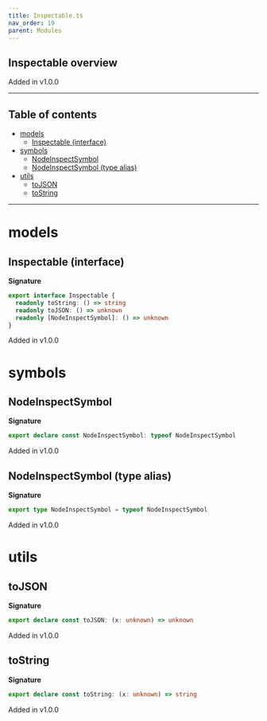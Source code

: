 ```yaml
---
title: Inspectable.ts
nav_order: 19
parent: Modules
---
```


## Inspectable overview

Added in v1.0.0

---

<h2 class="text-delta">Table of contents</h2>

- [models](#models)
  - [Inspectable (interface)](#inspectable-interface)
- [symbols](#symbols)
  - [NodeInspectSymbol](#nodeinspectsymbol)
  - [NodeInspectSymbol (type alias)](#nodeinspectsymbol-type-alias)
- [utils](#utils)
  - [toJSON](#tojson)
  - [toString](#tostring)

---

# models

## Inspectable (interface)

**Signature**

```ts
export interface Inspectable {
  readonly toString: () => string
  readonly toJSON: () => unknown
  readonly [NodeInspectSymbol]: () => unknown
}
```

Added in v1.0.0

# symbols

## NodeInspectSymbol

**Signature**

```ts
export declare const NodeInspectSymbol: typeof NodeInspectSymbol
```

Added in v1.0.0

## NodeInspectSymbol (type alias)

**Signature**

```ts
export type NodeInspectSymbol = typeof NodeInspectSymbol
```

Added in v1.0.0

# utils

## toJSON

**Signature**

```ts
export declare const toJSON: (x: unknown) => unknown
```

Added in v1.0.0

## toString

**Signature**

```ts
export declare const toString: (x: unknown) => string
```

Added in v1.0.0
